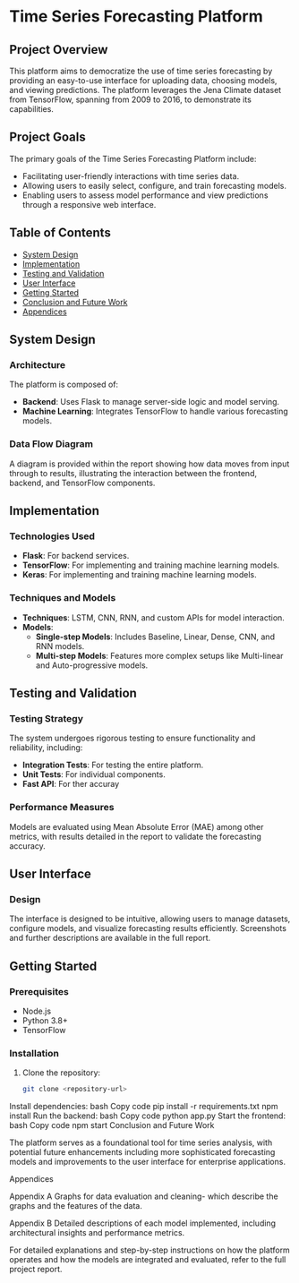 # Time Series Forecasting Platform

## Project Overview
This platform aims to democratize the use of time series forecasting by providing an easy-to-use interface for uploading data, choosing models, and viewing predictions. The platform leverages the Jena Climate dataset from TensorFlow, spanning from 2009 to 2016, to demonstrate its capabilities.

## Project Goals
The primary goals of the Time Series Forecasting Platform include:
- Facilitating user-friendly interactions with time series data.
- Allowing users to easily select, configure, and train forecasting models.
- Enabling users to assess model performance and view predictions through a responsive web interface.

## Table of Contents
- [System Design](#system-design)
- [Implementation](#implementation)
- [Testing and Validation](#testing-and-validation)
- [User Interface](#user-interface)
- [Getting Started](#getting-started)
- [Conclusion and Future Work](#conclusion-and-future-work)
- [Appendices](#appendices)

## System Design
### Architecture
The platform is composed of:
- **Backend**: Uses Flask to manage server-side logic and model serving.
- **Machine Learning**: Integrates TensorFlow to handle various forecasting models.

### Data Flow Diagram
A diagram is provided within the report showing how data moves from input through to results, illustrating the interaction between the frontend, backend, and TensorFlow components.

## Implementation
### Technologies Used
- **Flask**: For backend services.
- **TensorFlow**: For implementing and training machine learning models.
- **Keras**: For implementing and training machine learning models.

### Techniques and Models
- **Techniques**: LSTM, CNN, RNN, and custom APIs for model interaction.
- **Models**:
  - **Single-step Models**: Includes Baseline, Linear, Dense, CNN, and RNN models.
  - **Multi-step Models**: Features more complex setups like Multi-linear and Auto-progressive models.

## Testing and Validation
### Testing Strategy
The system undergoes rigorous testing to ensure functionality and reliability, including:
- **Integration Tests**: For testing the entire platform.
- **Unit Tests**: For individual components.
- **Fast API**: For ther accuray
  
### Performance Measures
Models are evaluated using Mean Absolute Error (MAE) among other metrics, with results detailed in the report to validate the forecasting accuracy.

## User Interface
### Design
The interface is designed to be intuitive, allowing users to manage datasets, configure models, and visualize forecasting results efficiently. Screenshots and further descriptions are available in the full report.

## Getting Started
### Prerequisites
- Node.js
- Python 3.8+
- TensorFlow

### Installation
1. Clone the repository:
   ```bash
   git clone <repository-url>
Install dependencies:
bash
Copy code
pip install -r requirements.txt
npm install
Run the backend:
bash
Copy code
python app.py
Start the frontend:
bash
Copy code
npm start
Conclusion and Future Work

The platform serves as a foundational tool for time series analysis, with potential future enhancements including more sophisticated forecasting models and improvements to the user interface for enterprise applications.

Appendices

Appendix A
Graphs for data evaluation and cleaning- which describe the graphs and the features of the data.

Appendix B
Detailed descriptions of each model implemented, including architectural insights and performance metrics.

For detailed explanations and step-by-step instructions on how the platform operates and how the models are integrated and evaluated, refer to the full project report.
